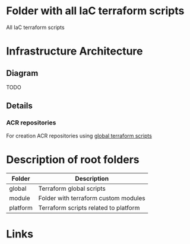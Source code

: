 # Folder with all IaC terraform scripts
All IaC terraform scripts

# Infrastructure Architecture

## Diagram

TODO

## Details

### ACR repositories

For creation ACR repositories using [global terraform scripts]((terraform/global/acr)) 

# Description of root folders
Folder | Description
--- | ---
global | Terraform global scripts
module | Folder with terraform custom modules
platform | Terraform scripts related to platform

# Links